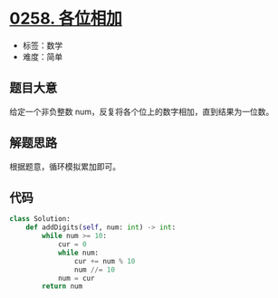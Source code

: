 # [0258. 各位相加](https://leetcode-cn.com/problems/add-digits/)

- 标签：数学
- 难度：简单

## 题目大意

给定一个非负整数  num，反复将各个位上的数字相加，直到结果为一位数。

## 解题思路

根据题意，循环模拟累加即可。

## 代码

```Python
class Solution:
    def addDigits(self, num: int) -> int:
        while num >= 10:
            cur = 0
            while num:
                cur += num % 10
                num //= 10
            num = cur
        return num
```

